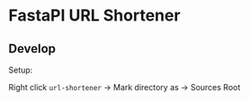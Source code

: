 # FastaPI URL Shortener

## Develop

Setup:

Right click `url-shortener` -> Mark directory as -> Sources Root 